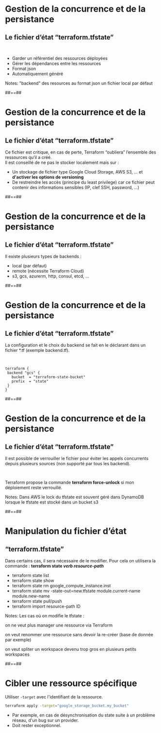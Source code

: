 

# Gestion de la concurrence et de la persistance

## Le fichier d’état “terraform.tfstate”

<br>

- Garder un référentiel des ressources déployées
- Gérer les dépendances entre les ressources
- Format json
- Automatiquement généré

Notes:
"backend" des resources au format json
un fichier local par défaut

##==##


# Gestion de la concurrence et de la persistance

## Le fichier d’état “terraform.tfstate”

Ce fichier est critique, en cas de perte, Terraform “oubliera” l’ensemble des ressources qu’il a créé.<br>
Il est conseillé de ne pas le stocker localement mais sur :

- Un stockage de fichier type Google Cloud Storage, AWS S3, … et **d'activer les options de versioning**
- De restreindre les accès (principe du least privilege) car ce fichier peut contenir des informations sensibles (IP, clef SSH, password, ...)


##==##


# Gestion de la concurrence et de la persistance

## Le fichier d’état “terraform.tfstate”

Il existe plusieurs types de backends :

- local (par défaut)
- remote (nécessite Terraform Cloud)
- s3, gcs, azurerm, http, consul, etcd, ...


##==##


<!-- .slide: class="with-code-bg-dark"-->

# Gestion de la concurrence et de la persistance

## Le fichier d’état “terraform.tfstate”

La configuration et le choix du backend se fait en le déclarant dans un fichier \*.tf (exemple backend.tf).

<br>

```hcl-terraform
terraform {
 backend "gcs" {
   bucket  = "terraform-state-bucket"
   prefix  = "state"
 }
}
```




##==##


# Gestion de la concurrence et de la persistance

## Le fichier d’état “terraform.tfstate”

Il est possible de verrouiller le fichier pour éviter les appels concurrents depuis plusieurs sources (non supporté par tous les backend).

<br>

Terraform propose la commande **terraform force-unlock** si mon déploiement reste verrouillé.

Notes:
Dans AWS le lock du tfstate est souvent géré dans DynamoDB lorsque le tfstate est stocké dans un bucket s3

##==##


# Manipulation du fichier d’état

## “terraform.tfstate”

Dans certains cas, il sera nécessaire de le modifier. Pour cela on utilisera la commande : **terraform state _verb_ _resource-path_**

- terraform state list
- terraform state show
- terraform state rm google_compute_instance.inst
- terraform state mv -state-out=new.tfstate module.current-name module.new-name
- terraform state pull/push
- terraform import resource-path ID

Notes:
Les cas où on modifie le tfstate :

on ne veut plus manager une ressource via Terraform

on veut renommer une ressource sans devoir la re-créer (base de donnée par exemple)

on veut spliter un workspace devenu trop gros en plusieurs petits workspaces

##==##

# Cibler une ressource spécifique

Utiliser `-target` avec l'identifiant de la ressource.

```bash
terraform apply -target="google_storage_bucket.my_bucket"
```

* Par exemple, en cas de désynchronisation du state suite à un problème réseau, d'un bug sur un provider.
* Doit rester exceptionnel.
